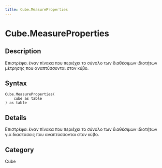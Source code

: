 ```yaml
---
title: Cube.MeasureProperties
---
```


# Cube.MeasureProperties


## Description

Επιστρέφει έναν πίνακα που περιέχει το σύνολο των διαθέσιμων ιδιοτήτων μέτρησης που αναπτύσσονται στον κύβο.


## Syntax

```powerquery
Cube.MeasureProperties(
    cube as table
) as table
```


## Details

Επιστρέφει έναν πίνακα που περιέχει το σύνολο των διαθέσιμων ιδιοτήτων για διαστάσεις που αναπτύσσονται στον κύβο.



## Category
Cube
